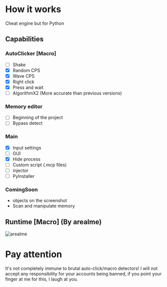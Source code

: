 # How it works
Cheat engine but for Python
## Capabilities
### AutoClicker [Macro]
- [ ] Shake
- [X] Random CPS
- [X] Wave CPS
- [X] Right click
- [X] Press and wait
- [ ] AlgorithmX2 (More accurate than previous versions)

### Memory editor
- [ ] Beginning of the project
- [ ] Bypass detect

### Main
- [X] Input settings
- [ ] GUI
- [X] Hide process
- [ ] Custom script (.mcp files)
- [ ] injector
- [ ] PyInstaller

### ComingSoon
+ objects on the screenshot
+ Scan and manipulate memory
## Runtime [Macro] (By arealme)
![arealme](https://github.com/SmaamX/AutoPy/assets/90418723/bd3544dd-2077-4e92-883a-34d8edea943c)
# Pay attention
It's not completely immune to brutal auto-click/macro detectors!
I will not accept any responsibility for your accounts being banned, if you point your finger at me for this, I laugh at you.
